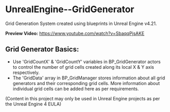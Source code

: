 # UnrealEngine--GridGenerator

Grid Generation System created using blueprints in Unreal Engine v4.21.

**Preview Video:** https://www.youtube.com/watch?v=SbaqqPjsAKE

## Grid Generator Basics:
- Use 'GridCountX' & 'GridCountY' variables in BP_GridGenerator actors to control the number of grid cells created along its local X & Y axis respectively.
- The 'GridData' array in BP_GridManager stores information about all grid generators and their corresponding grid cells. More information about individual grid cells can be added here as per requirements.

(Content in this project may only be used in Unreal Engine projects as per the Unreal Engine 4 EULA)
